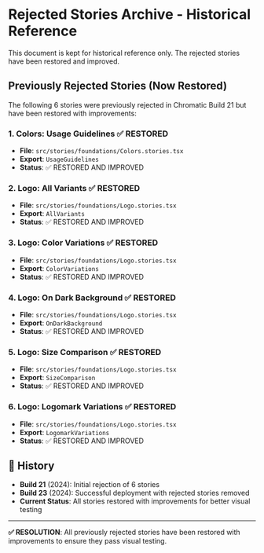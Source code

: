 # Rejected Stories Archive - Historical Reference

This document is kept for historical reference only. The rejected stories have been restored and improved.

## Previously Rejected Stories (Now Restored)

The following 6 stories were previously rejected in Chromatic Build 21 but have been restored with improvements:

### 1. Colors: Usage Guidelines ✅ RESTORED
- **File**: `src/stories/foundations/Colors.stories.tsx`
- **Export**: `UsageGuidelines`
- **Status**: ✅ RESTORED AND IMPROVED

### 2. Logo: All Variants ✅ RESTORED
- **File**: `src/stories/foundations/Logo.stories.tsx`
- **Export**: `AllVariants`
- **Status**: ✅ RESTORED AND IMPROVED

### 3. Logo: Color Variations ✅ RESTORED
- **File**: `src/stories/foundations/Logo.stories.tsx`
- **Export**: `ColorVariations`
- **Status**: ✅ RESTORED AND IMPROVED

### 4. Logo: On Dark Background ✅ RESTORED
- **File**: `src/stories/foundations/Logo.stories.tsx`
- **Export**: `OnDarkBackground`
- **Status**: ✅ RESTORED AND IMPROVED

### 5. Logo: Size Comparison ✅ RESTORED
- **File**: `src/stories/foundations/Logo.stories.tsx`
- **Export**: `SizeComparison`
- **Status**: ✅ RESTORED AND IMPROVED

### 6. Logo: Logomark Variations ✅ RESTORED
- **File**: `src/stories/foundations/Logo.stories.tsx`
- **Export**: `LogomarkVariations`
- **Status**: ✅ RESTORED AND IMPROVED

## 📅 History

- **Build 21** (2024): Initial rejection of 6 stories
- **Build 23** (2024): Successful deployment with rejected stories removed
- **Current Status**: All stories restored with improvements for better visual testing

---

**✅ RESOLUTION**: All previously rejected stories have been restored with improvements to ensure they pass visual testing.
